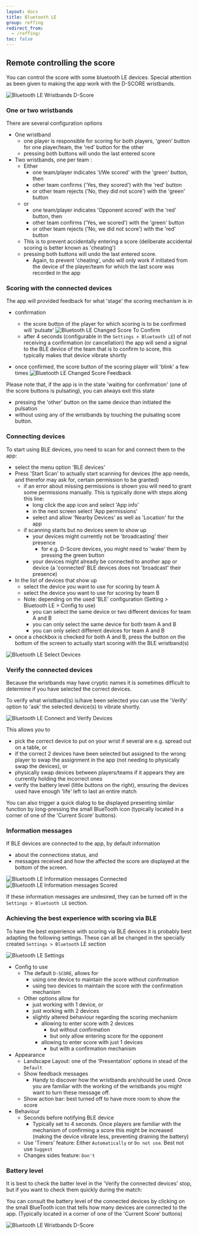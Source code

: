 ```yaml
---
layout: docs
title: Bluetooth LE
group: reffing
redirect_from:
  - /reffing/
toc: false
---
```

## Remote controlling the score

You can control the score with some bluetooth LE devices.
Special attention as been given to making the app work with the D-SCORE wristbands.

![Bluetooth LE Wristbands D-Score](../img/d-score-horizontal.png)

### One or two wristbands

There are several configuration options
- One wristband
    - one player is responsible for scoring for both players, 'green' button for one player/team, the 'red' button for the other
    - pressing both buttons will undo the last entered score
- Two wristbands, one per team :
    - Either 
        - one team/player indicates 'I/We scored' with the 'green' button, then
        - other team confirms ('Yes, they scored') with the 'red' button
        - or other team rejects ('No, they did not score') with the 'green' button
    - or 
        - one team/player indicates 'Opponent scored' with the 'red' button, then
        - other team confirms ('Yes, we scored')  with the 'green' button
        - or other team rejects ('No, we did not score') with the 'red' button
    - This is to prevent accidentally entering a score (deliberate accidental scoring is better known as 'cheating')
    - pressing both buttons will undo the last entered score. 
        - Again, to prevent 'cheating', undo will only work if initiated from the device of the player/team for which the last score was recorded in the app

### Scoring with the connected devices

The app will provided feedback for what 'stage' the scoring mechanism is in
- confirmation
    - the score button of the player for which scoring is to be confirmed will 'pulsate'
![Bluetooth LE Changed Score To Confirm](../img/sb.ble.scorechange.confirm.pulsate.01.gif)
    - after 4 seconds (configurable in the `Settings > Bluetooth LE`) of not receiving a confirmation (or cancellation) the app will send a signal to the BLE device of the team that is to confirm to score, this typically makes that device vibrate shortly

- once confirmed, the score button of the scoring player will 'blink' a few times
![Bluetooth LE Changed Score Feedback](../img/sb.ble.scorechange.feedback.blink.01.gif)

Please note that, if the app is in the state 'waiting for confirmation' (one of the score buttons is pulsating), 
you can always exit this state
- pressing the 'other' button on the same device than initiated the pulsation
- without using any of the wristbands by touching the pulsating score button. 

### Connecting devices

To start using BLE devices, you need to scan for and connect them to the app:
- select the menu option 'BLE devices'
- Press 'Start Scan' to actually start scanning for devices (the app needs, and therefor may ask for, certain permission to be granted)
    - if an error about missing permissions is shown you will need to grant some permissions manually. This is typically done with steps along this line:
        - long click the app icon and select 'App info'
        - in the next screen select 'App permissions'
        - select and allow 'Nearby Devices' as well as 'Location' for the app
    - if scanning starts but no devices seem to show up
        - your devices might currently not be 'broadcasting' their presence
          - for e.g. D-Score devices, you might need to 'wake' them by pressing the green button
        - your devices might already be connected to another app or device (a 'connected' BLE devices does not 'broadcast' their presence)
- In the list of devices that show up
    - select the device you want to use for scoring by team A
    - select the device you want to use for scoring by team B
    - Note: depending on the used 'BLE' configuration (Setting > Bluetooth LE > Config to use) 
        - you can select the same device or two different devices for team A and B
        - you can only select the same device for both team A and B
        - you can only select different devices for team A and B
- once a checkbox is checked for both A and B, press the button on the bottom of the screen to actually start scoring with the BLE wristband(s)

![Bluetooth LE Select Devices](../img/sb.ble.01.select.devices.png)

### Verify the connected devices

Because the wristbands may have cryptic names it is sometimes difficult to determine if you have 
selected the correct devices.

To verify what wristband(s) is/have been selected you can use the 'Verify' option to 'ask' the 
selected device(s) to vibrate shortly.

![Bluetooth LE Connect and Verify Devices](../img/sb.ble.01.verify.connected.devices.png)

This allows you to 
- pick the correct device to put on your wrist if several are e.g. spread out on a table, or
- if the correct 2 devices have been selected but assigned to the wrong player to swap the assignment in the app (not needing to physically swap the devices), or  
- physically swap devices between players/teams if it appears they are currently holding the incorrect ones
- verify the battery level (little buttons on the right), ensuring the devices used have enough 'life' left to last an entire match

You can also trigger a quick dialog to be displayed presenting similar function by long-pressing the small BlueTooth icon (typically located in a corner of one of the 'Current Score' buttons).


### Information messages

If BLE devices are connected to the app, by default information 
- about the connections status, and 
- messages received and how the affected the score
are displayed at the bottom of the screen.

![Bluetooth LE Information messages Connected](../img/sb.ble.02.a.information.messages.png)
![Bluetooth LE Information messages Scored](../img/sb.ble.02.b.information.messages.png)

If these information messages are undesired, they can be turned off in the `Settings > Bluetooth LE` section.

### Achieving the best experience with scoring via BLE

To have the best experience with scoring via BLE devices it is probably best adapting the following settings.
These can all be changed in the specially created `Settings > Bluetooth` LE section

![Bluetooth LE Settings](../img/sb.ble.03.settings.png)

- Config to use
    - The default `D-SCORE`, allows for
         - using one device to maintain the score without confirmation
         - using two devices to maintain the score with the confirmation mechanism
    - Other options allow for 
        - just working with 1 device, or 
        - just working with 2 devices
        - slightly altered behaviour regarding the scoring mechanism
            - allowing to enter score with 2 devices 
                - but without confirmation
                - but only allow entering score for the opponent
            - allowing to enter score with just 1 devices 
                - but with a confirmation mechanism  
- Appearance
    - Landscape Layout: one of the 'Presentation' options in stead of the `Default`
    - Show feedback messages
        - Handy to discover how the wristbands are/should be used. Once you are familiar with the working of the wristbands you might want to turn these message off.
    - Show action bar: best turned off to have more room to show the score
- Behaviour
    - Seconds before notifying BLE device
        - Typically set to 4 seconds. Once players are familiar with the mechanism of confirming a score this might be increased (making the device vibrate less, preventing draining the battery) 
    - Use 'Timers' feature: Either `Automatically` or `Do not use`. Best not use `Suggest` 
    - Changes sides feature: `Don't`

### Battery level

It is best to check the batter level in the 'Verify the connected devices' stop, but if you want to check them quickly during the match:

You can consult the battery level of the connected devices by clicking on the small BlueTooth icon that tells how many devices are connected to the app.
(Typically located in a corner of one of the 'Current Score' buttons)

![Bluetooth LE Wristbands D-Score](../img/d-score-vertical.png)
